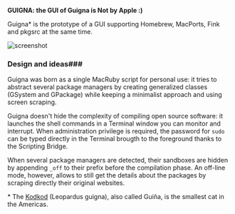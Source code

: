 **GUIGNA: the GUI of Guigna is Not by Apple  :)**

Guigna* is the prototype of a GUI supporting Homebrew, MacPorts, Fink and pkgsrc at the same time.


![screenshot](https://lh6.googleusercontent.com/-AYNp1X6hZrA/T4HXsnZP0FI/AAAAAAAAB4I/7mubWTRpDa4/s564/guigna-screenshot.png)


### Design and ideas###
Guigna was born as a single MacRuby script for personal use: it tries to
abstract several package managers by creating generalized classes
(GSystem and GPackage) while keeping a minimalist approach and using screen
scraping.

Guigna doesn't hide the complexity of compiling open source software: it launches
the shell commands in a Terminal window you can monitor and interrupt. When
administration privilege is required, the password for `sudo` can be typed
directly in the Terminal brougth to the foreground thanks to the Scripting Bridge. 

When several package managers are detected, their sandboxes are hidden by appending
`_off` to their prefix before the compilation phase. An off-line mode, however, allows
to still get the details about the packages by scraping directly their original
websites.


\* The [Kodkod](http://en.wikipedia.org/wiki/Kodkod) (Leopardus guigna), also called Guiña,
is the smallest cat in the Americas.